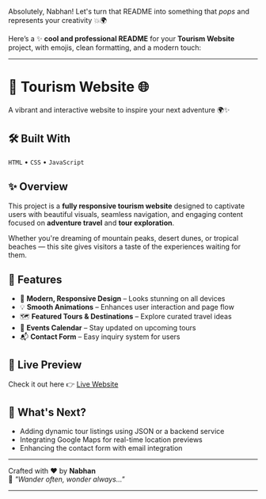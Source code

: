 Absolutely, Nabhan! Let's turn that README into something that *pops* and represents your creativity 💥🌍

Here’s a ✨ **cool and professional README** for your **Tourism Website** project, with emojis, clean formatting, and a modern touch:

---

# 🌴 Tourism Website 🌐  
A vibrant and interactive website to inspire your next adventure 🌍✨  

## 🛠️ Built With  
`HTML` • `CSS` • `JavaScript`  

## ✨ Overview  
This project is a **fully responsive tourism website** designed to captivate users with beautiful visuals, seamless navigation, and engaging content focused on **adventure travel** and **tour exploration**.

Whether you're dreaming of mountain peaks, desert dunes, or tropical beaches — this site gives visitors a taste of the experiences waiting for them.

## 🚀 Features

- 🎨 **Modern, Responsive Design** – Looks stunning on all devices  
- 💡 **Smooth Animations** – Enhances user interaction and page flow  
- 🗺️ **Featured Tours & Destinations** – Explore curated travel ideas  
- 📅 **Events Calendar** – Stay updated on upcoming tours  
- 📬 **Contact Form** – Easy inquiry system for users  

## 📸 Live Preview  
Check it out here 👉 [Live Website](https://imnabhan.github.io/Tourism_website/)

## 🤖 What's Next?

- Adding dynamic tour listings using JSON or a backend service  
- Integrating Google Maps for real-time location previews  
- Enhancing the contact form with email integration  

---

Crafted with ❤️ by **Nabhan**  
🧭 _"Wander often, wonder always..."_

---

